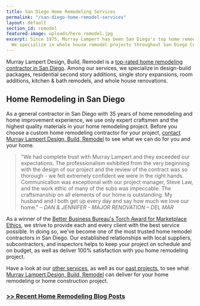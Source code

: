 ```yaml
---
title: San Diego Home Remodeling Services
permalink: "/san-diego-home-remodel-services"
layout: default
section_id: remodel
featured-image: uploads/hero_remodel.jpg
excerpt: Since 1975, Murray Lampert has been San Diego's top home remodeling contractor.
  We specialize in whole house remodel projects throughout San Diego County.
---
```


Murray Lampert Design, Build, Remodel is a [top-rated home remodeling contractor in San Diego](/reviews). Among our services, we specialize in design-build packages, residential second story additions, single story expansions, room additions, kitchen & bath remodels, and whole house renovations.

## Home Remodeling in San Diego

As a general contractor in San Diego with 35 years of home remodeling and home improvement experience, we use only expert craftsmen and the highest quality materials in your home remodeling project. Before you choose a custom home remodeling contractor for your project, [contact Murray Lampert Design, Build, Remodel](/contact) to see what we can do for you and your home.

> "We had complete trust with Murray Lampert and they exceeded our expectations. The professionalism exhibited from the very beginning with the design of our project and the review of the contract was so thorough - we felt extremely confident we were in the right hands. Communication was exceptional with our project manager, Steve Law, and the work ethic of many of the subs was impeccable. The craftsmanship on all elements of our home is outstanding. My husband and I both get up every day and say how much we love our home." – _DAN &amp; JENNIFER - MAJOR RENOVATION – DEL MAR_

As a winner of the [Better Business Bureau's Torch Award for Marketplace Ethics](/about-murray-lampert-design-build-remodel/), we strive to provide each and every client with the best service possible. In doing so, we've become one of the most trusted home remodel contractors in San Diego. Our established relationships with local suppliers, subcontractors, and inspectors helps to keep your project on schedule and on budget, as well as deliver 100% satisfaction with you home remodeling project.

Have a look at our [other services](/services), as well as our [past projects](/gallery), to see what [Murray Lampert Design, Build, Remodel](/) can deliver for your home remodeling or home construction project.

### [>> Recent Home Remodeling Blog Posts](/blog/categories/#home-remodeling)
